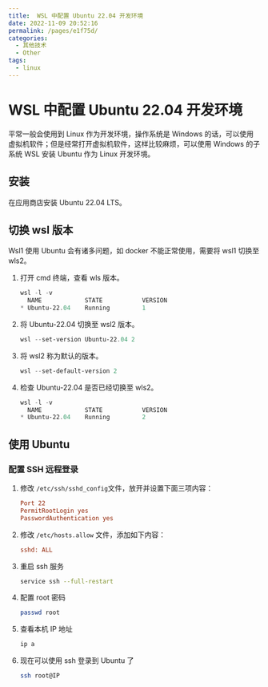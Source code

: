 ```yaml
---
title:  WSL 中配置 Ubuntu 22.04 开发环境
date: 2022-11-09 20:52:16
permalink: /pages/e1f75d/
categories:
  - 其他技术
  - Other
tags:
  - linux
---
```

#  WSL 中配置 Ubuntu 22.04 开发环境

平常一般会使用到 Linux 作为开发环境，操作系统是 Windows 的话，可以使用虚拟机软件；但是经常打开虚拟机软件，这样比较麻烦，可以使用 Windows 的子系统 WSL 安装 Ubuntu 作为 Linux 开发环境。

## 安装

在应用商店安装 Ubuntu 22.04 LTS。

## 切换 wsl 版本

Wsl1 使用  Ubuntu 会有诸多问题，如 docker 不能正常使用，需要将 wsl1 切换至 wls2。

1. 打开 cmd 终端，查看 wls 版本。

   ```powershell
   wsl -l -v
     NAME            STATE           VERSION
   * Ubuntu-22.04    Running         1
   ```

2. 将 Ubuntu-22.04 切换至 wsl2 版本。

   ```powershell
   wsl --set-version Ubuntu-22.04 2
   ```

3. 将 wsl2 称为默认的版本。

   ```powershell
   wsl --set-default-version 2
   ```

4. 检查 Ubuntu-22.04 是否已经切换至 wls2。

   ```powershell
   wsl -l -v
     NAME            STATE           VERSION
   * Ubuntu-22.04    Running         2
   ```

## 使用 Ubuntu

### 配置 SSH 远程登录

1. 修改 `/etc/ssh/sshd_config`文件，放开并设置下面三项内容：

   ```ini
   Port 22
   PermitRootLogin yes
   PasswordAuthentication yes
   ```

2. 修改 `/etc/hosts.allow` 文件，添加如下内容：

   ```ini
   sshd: ALL
   ```

3. 重启 ssh 服务

   ```bash
   service ssh --full-restart
   ```

4. 配置 root 密码

   ```bash
   passwd root
   ```

5. 查看本机 IP 地址

   ```bash
   ip a
   ```

6. 现在可以使用 ssh 登录到 Ubuntu 了

   ```bash
   ssh root@IP
   ```

   